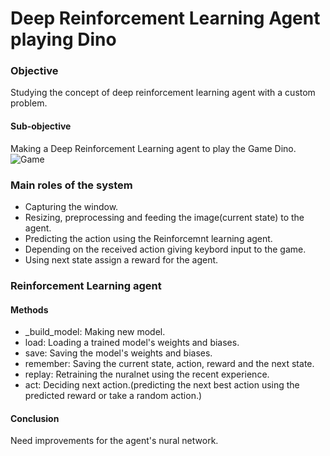 # Deep Reinforcement Learning Agent playing Dino

### Objective
Studying the concept of deep reinforcement learning agent with a custom problem.

#### Sub-objective
Making a Deep Reinforcement Learning agent to play the Game Dino.
![Game](https://github.com/D3ViL-NK/RLDino/blob/main/Game.png)


### Main roles of the system
* Capturing the window.
* Resizing, preprocessing and feeding the image(current state) to the agent.
* Predicting the action using the Reinforcemnt learning agent.
* Depending on the received action giving keybord input to the game.
* Using next state assign a reward for the agent.

### Reinforcement Learning agent
#### Methods
* _build_model: Making new model.
* load: Loading a trained model's weights and biases.
* save: Saving the model's weights and biases.
* remember: Saving the current state, action, reward and the next state.
* replay: Retraining the nuralnet using the recent experience.
* act: Deciding next action.(predicting the next best action using the predicted reward or take a random action.)

#### Conclusion
Need improvements for the agent's nural network.
